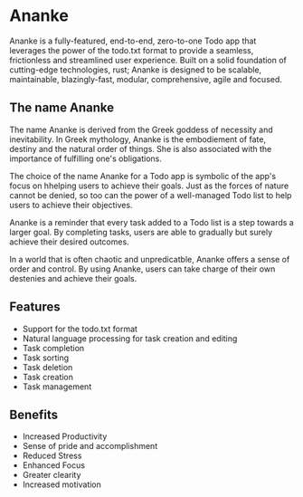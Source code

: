 # Ananke

Ananke is a fully-featured, end-to-end, zero-to-one Todo app that leverages the power of the todo.txt format to provide a seamless, frictionless and streamlined user experience.
Built on a solid foundation of cutting-edge technologies, rust; Ananke is designed to be scalable, maintainable, blazingly-fast, modular, comprehensive, agile and focused.

## The name Ananke

The name Ananke is derived from the Greek goddess of necessity and inevitability. In Greek mythology, Ananke is the embodiement of fate, destiny and the natural order of things. She is also associated with the importance of fulfilling one's obligations.

The choice of the name Ananke for a Todo app is symbolic of the app's focus on hhelping users to achieve their goals. Just as the forces of nature cannot be denied, so too can the power of a well-managed Todo list to help users to achieve their objectives.

Ananke is a reminder that every task added to a Todo list is a step towards a larger goal. By completing tasks, users are able to gradually but surely achieve their desired outcomes.

In a world that is often chaotic and unpredicatble, Ananke offers a sense of order and control. By using Ananke, users can take charge of their own destenies and achieve their goals.

## Features
- Support for the todo.txt format
- Natural language processing for task creation and editing
- Task completion
- Task sorting
- Task deletion
- Task creation
- Task management

## Benefits
- Increased Productivity
- Sense of pride and accomplishment
- Reduced Stress
- Enhanced Focus
- Greater clearity
- Increased motivation
